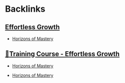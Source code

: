 
# Backlinks
## [Effortless Growth](<Effortless Growth.md>)
- [Horizons of Mastery](<Horizons of Mastery.md>)

## [🌱Training Course - Effortless Growth](<🌱Training Course - Effortless Growth.md>)
- [Horizons of Mastery](<Horizons of Mastery.md>)

- [Horizons of Mastery](<Horizons of Mastery.md>)

